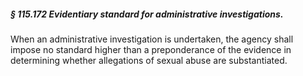 ##### § 115.172 Evidentiary standard for administrative investigations. #####

When an administrative investigation is undertaken, the agency shall impose no standard higher than a preponderance of the evidence in determining whether allegations of sexual abuse are substantiated.